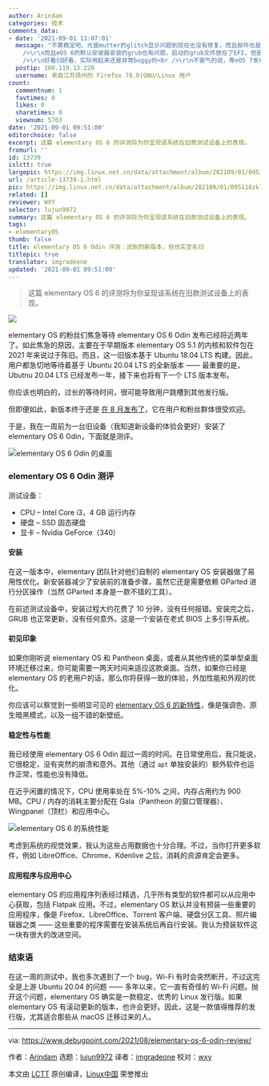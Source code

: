 ```yaml
---
author: Arindam
categories: 技术
comments_data:
- date: '2021-09-01 11:07:01'
  message: "不算稳定吧，光是mutter的glitch显示问题到现在也没有修复，而且邮件也是动不动卡死，flatpak版的邮件连密钥环问题都没解决。。。<br
    />\r\n而且eOS 6的默认安装器安装的grub也有问题，启动的grub文件放在了EFI，但是更新后的配置文件放在了BOOT目录。。。。默认安装的lvm也是用不起来的，到现在eOS开发上游还没搞定<br
    />\r\n好看归好看，实际用起来还是非常buggy的<br />\r\n不客气的说，等eOS 7发布了，就可以用eOS 6了"
  postip: 180.119.13.220
  username: 来自江苏扬州的 Firefox 78.0|GNU/Linux 用户
count:
  commentnum: 1
  favtimes: 0
  likes: 0
  sharetimes: 0
  viewnum: 5703
date: '2021-09-01 09:51:00'
editorchoice: false
excerpt: 这篇 elementary OS 6 的评测将为你呈现该系统在旧款测试设备上的表现。
fromurl: ''
id: 13739
islctt: true
largepic: https://img.linux.net.cn/data/attachment/album/202109/01/095116zk73wcc4g5clnvq8.jpg
url: /article-13739-1.html
pic: https://img.linux.net.cn/data/attachment/album/202109/01/095116zk73wcc4g5clnvq8.jpg.thumb.jpg
related: []
reviewer: WXY
selector: lujun9972
summary: 这篇 elementary OS 6 的评测将为你呈现该系统在旧款测试设备上的表现。
tags:
- elementaryOS
thumb: false
title: elementary OS 6 Odin 评测：迟到的新版本，但也实至名归
titlepic: true
translator: imgradeone
updated: '2021-09-01 09:51:00'
---
```



> 
> 这篇 elementary OS 6 的评测将为你呈现该系统在旧款测试设备上的表现。
> 
> 
> 


![](https://img.linux.net.cn/data/attachment/album/202109/01/095116zk73wcc4g5clnvq8.jpg)


elementary OS 的粉丝们焦急等待 elementary OS 6 Odin 发布已经将近两年了。如此焦急的原因，主要在于早期版本 elementary OS 5.1 的内核和软件包在 2021 年来说过于陈旧。而且，这一旧版本基于 Ubuntu 18.04 LTS 构建。因此，用户都急切地等待着基于 Ubuntu 20.04 LTS 的全新版本 —— 最重要的是，Ubutnu 20.04 LTS 已经发布一年，接下来也将有下一个 LTS 版本发布。


你应该也明白的，过长的等待时间，很可能导致用户跳槽到其他发行版。


但即便如此，新版本终于还是 [在 8 月发布了](https://blog.elementary.io/elementary-os-6-odin-released/)，它在用户和粉丝群体很受欢迎。


于是，我在一周前为一台旧设备（我知道新设备的体验会更好）安装了 elementary OS 6 Odin，下面就是测评。


![elementary OS 6 Odin 的桌面](https://img.linux.net.cn/data/attachment/album/202109/01/095126pd9b9509fe4ff7f5.jpg)


### elementary OS 6 Odin 测评


测试设备：


* CPU – Intel Core i3，4 GB 运行内存
* 硬盘 – SSD 固态硬盘
* 显卡 – Nvidia GeForce（340）


#### 安装


在这一版本中，elementary 团队针对他们自制的 elementary OS 安装器做了易用性优化。新安装器减少了安装前的准备步骤，虽然它还是需要依赖 GParted 进行分区操作（当然 GParted 本身是一款不错的工具）。


在前述测试设备中，安装过程大约花费了 10 分钟，没有任何报错。安装完之后，GRUB 也正常更新，没有任何意外。这是一个安装在老式 BIOS 上多引导系统。


#### 初见印象


如果你刚听说 elementary OS 和 Pantheon 桌面，或者从其他传统的菜单型桌面环境迁移过来，你可能需要一两天时间来适应这款桌面。当然，如果你已经是 elementary OS 的老用户的话，那么你将获得一致的体验，外加性能和外观的优化。


你应该可以察觉到一些明显可见的 [elementary OS 6 的新特性](https://www.debugpoint.com/2021/08/elementary-os-6/)，像是强调色、原生暗黑模式，以及一组不错的新壁纸。


#### 稳定性与性能


我已经使用 elementary OS 6 Odin 超过一周的时间。在日常使用后，我只能说，它很稳定，没有突然的崩溃和意外。其他（通过 `apt` 单独安装的）额外软件也运作正常，性能也没有降低。


在近乎闲置的情况下，CPU 使用率处在 5%-10% 之间，内存占用约为 900 MB。CPU / 内存的消耗主要分配在 Gala（Pantheon 的窗口管理器）、Wingpanel（顶栏）和应用中心。


![elementary OS 6 的系统性能](https://img.linux.net.cn/data/attachment/album/202109/01/095126rv2xmpcz875sxhus.jpg)


考虑到系统的视觉效果，我认为这些占用数据也十分合理。不过，当你打开更多软件，例如 LibreOffice、Chrome、Kdenlive 之后，消耗的资源肯定会更多。


#### 应用程序与应用中心


elementary OS 的应用程序列表经过精选，几乎所有类型的软件都可以从应用中心获取，包括 Flatpak 应用。不过，elementary OS 默认并没有预装一些重要的应用程序，像是 Firefox、LibreOffice、Torrent 客户端、硬盘分区工具、照片编辑器之类 —— 这些重要的程序需要在安装系统后再自行安装。我认为预装软件这一块有很大的改进空间。


### 结束语


在这一周的测试中，我也多次遇到了一个 bug，Wi-Fi 有时会突然断开，不过这完全是上游 Ubuntu 20.04 的问题 —— 多年以来，它一直有奇怪的 Wi-Fi 问题。抛开这个问题，elementary OS 确实是一款稳定、优秀的 Linux 发行版。如果 elementary OS 有滚动更新的版本，也许会更好。因此，这是一款值得推荐的发行版，尤其适合那些从 macOS 迁移过来的人。




---


via: <https://www.debugpoint.com/2021/08/elementary-os-6-odin-review/>


作者：[Arindam](https://www.debugpoint.com/author/admin1/) 选题：[lujun9972](https://github.com/lujun9972) 译者：[imgradeone](https://github.com/imgradeone) 校对：[wxy](https://github.com/wxy)


本文由 [LCTT](https://github.com/LCTT/TranslateProject) 原创编译，[Linux中国](https://linux.cn/) 荣誉推出